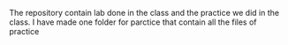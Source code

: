 The repository contain lab done in the class and the practice we did in the class. I have made one folder for parctice that contain all the files of practice
